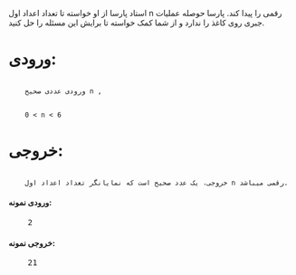 استاد پارسا از او خواسته تا تعداد اعداد اول n رقمی را پیدا کند.
پارسا حوصله عملیات جبری روی کاغذ را ندارد و از شما کمک خواسته تا برایش این مسئله را حل کنید.
# ورودی:
<code>
    ورودی عددی صحیح n , 
    <br>
    0 < n < 6
</code>
<h1> خروجی: </h1>
<code>
    خروجی، یک عدد صحیح است که نمایانگر تعداد اعداد اول n رقمی میباشد.
</code>

<h4>ورودی نمونه: </h4>
<pre>
    2
</pre>
<h4>خروجی نمونه: </h4>
<pre>
    21
</pre>